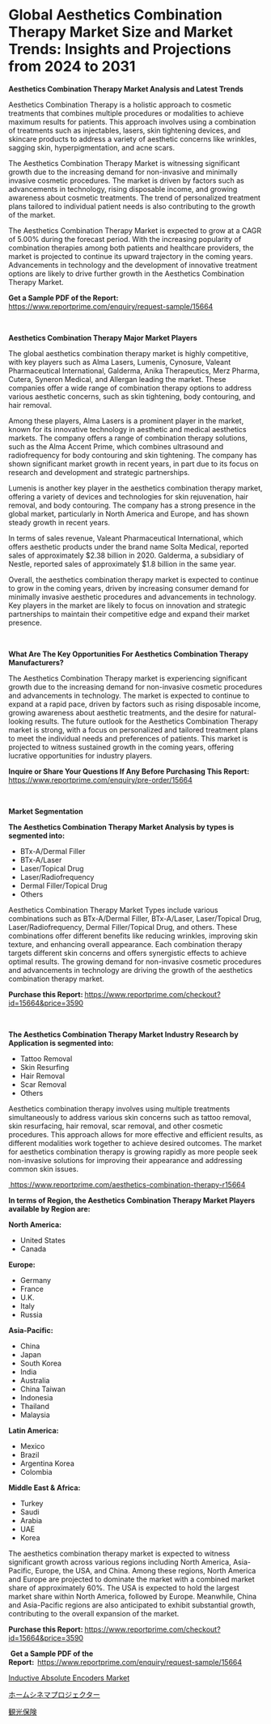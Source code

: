 <p><h1>Global Aesthetics Combination Therapy Market Size and Market Trends: Insights and Projections from 2024 to 2031</h1></p><p><strong>Aesthetics Combination Therapy Market Analysis and Latest Trends</strong></p>
<p><p>Aesthetics Combination Therapy is a holistic approach to cosmetic treatments that combines multiple procedures or modalities to achieve maximum results for patients. This approach involves using a combination of treatments such as injectables, lasers, skin tightening devices, and skincare products to address a variety of aesthetic concerns like wrinkles, sagging skin, hyperpigmentation, and acne scars.</p><p>The Aesthetics Combination Therapy Market is witnessing significant growth due to the increasing demand for non-invasive and minimally invasive cosmetic procedures. The market is driven by factors such as advancements in technology, rising disposable income, and growing awareness about cosmetic treatments. The trend of personalized treatment plans tailored to individual patient needs is also contributing to the growth of the market.</p><p>The Aesthetics Combination Therapy Market is expected to grow at a CAGR of 5.00% during the forecast period. With the increasing popularity of combination therapies among both patients and healthcare providers, the market is projected to continue its upward trajectory in the coming years. Advancements in technology and the development of innovative treatment options are likely to drive further growth in the Aesthetics Combination Therapy Market.</p></p>
<p><strong>Get a Sample PDF of the Report:&nbsp;</strong> <a href="https://www.reportprime.com/enquiry/request-sample/15664">https://www.reportprime.com/enquiry/request-sample/15664</a></p>
<p>&nbsp;</p>
<p><strong>Aesthetics Combination Therapy Major Market Players</strong></p>
<p><p>The global aesthetics combination therapy market is highly competitive, with key players such as Alma Lasers, Lumenis, Cynosure, Valeant Pharmaceutical International, Galderma, Anika Therapeutics, Merz Pharma, Cutera, Syneron Medical, and Allergan leading the market. These companies offer a wide range of combination therapy options to address various aesthetic concerns, such as skin tightening, body contouring, and hair removal.</p><p>Among these players, Alma Lasers is a prominent player in the market, known for its innovative technology in aesthetic and medical aesthetics markets. The company offers a range of combination therapy solutions, such as the Alma Accent Prime, which combines ultrasound and radiofrequency for body contouring and skin tightening. The company has shown significant market growth in recent years, in part due to its focus on research and development and strategic partnerships.</p><p>Lumenis is another key player in the aesthetics combination therapy market, offering a variety of devices and technologies for skin rejuvenation, hair removal, and body contouring. The company has a strong presence in the global market, particularly in North America and Europe, and has shown steady growth in recent years.</p><p>In terms of sales revenue, Valeant Pharmaceutical International, which offers aesthetic products under the brand name Solta Medical, reported sales of approximately $2.38 billion in 2020. Galderma, a subsidiary of Nestle, reported sales of approximately $1.8 billion in the same year.</p><p>Overall, the aesthetics combination therapy market is expected to continue to grow in the coming years, driven by increasing consumer demand for minimally invasive aesthetic procedures and advancements in technology. Key players in the market are likely to focus on innovation and strategic partnerships to maintain their competitive edge and expand their market presence.</p></p>
<p>&nbsp;</p>
<p><strong>What Are The Key Opportunities For Aesthetics Combination Therapy Manufacturers?</strong></p>
<p><p>The Aesthetics Combination Therapy market is experiencing significant growth due to the increasing demand for non-invasive cosmetic procedures and advancements in technology. The market is expected to continue to expand at a rapid pace, driven by factors such as rising disposable income, growing awareness about aesthetic treatments, and the desire for natural-looking results. The future outlook for the Aesthetics Combination Therapy market is strong, with a focus on personalized and tailored treatment plans to meet the individual needs and preferences of patients. This market is projected to witness sustained growth in the coming years, offering lucrative opportunities for industry players.</p></p>
<p><strong>Inquire or Share Your Questions If Any Before Purchasing This Report:</strong> <a href="https://www.reportprime.com/enquiry/pre-order/15664">https://www.reportprime.com/enquiry/pre-order/15664</a></p>
<p>&nbsp;</p>
<p><strong>Market Segmentation</strong></p>
<p><strong>The Aesthetics Combination Therapy Market Analysis by types is segmented into:</strong></p>
<p><ul><li>BTx-A/Dermal Filler</li><li>BTx-A/Laser</li><li>Laser/Topical Drug</li><li>Laser/Radiofrequency</li><li>Dermal Filler/Topical Drug</li><li>Others</li></ul></p>
<p><p>Aesthetics Combination Therapy Market Types include various combinations such as BTx-A/Dermal Filler, BTx-A/Laser, Laser/Topical Drug, Laser/Radiofrequency, Dermal Filler/Topical Drug, and others. These combinations offer different benefits like reducing wrinkles, improving skin texture, and enhancing overall appearance. Each combination therapy targets different skin concerns and offers synergistic effects to achieve optimal results. The growing demand for non-invasive cosmetic procedures and advancements in technology are driving the growth of the aesthetics combination therapy market.</p></p>
<p><strong>Purchase this Report:&nbsp;</strong><a href="https://www.reportprime.com/checkout?id=15664&price=3590">https://www.reportprime.com/checkout?id=15664&price=3590</a></p>
<p>&nbsp;</p>
<p><strong>The Aesthetics Combination Therapy Market Industry Research by Application is segmented into:</strong></p>
<p><ul><li>Tattoo Removal</li><li>Skin Resurfing</li><li>Hair Removal</li><li>Scar Removal</li><li>Others</li></ul></p>
<p><p>Aesthetics combination therapy involves using multiple treatments simultaneously to address various skin concerns such as tattoo removal, skin resurfacing, hair removal, scar removal, and other cosmetic procedures. This approach allows for more effective and efficient results, as different modalities work together to achieve desired outcomes. The market for aesthetics combination therapy is growing rapidly as more people seek non-invasive solutions for improving their appearance and addressing common skin issues.</p></p>
<p><a href="https://www.reportprime.com/aesthetics-combination-therapy-r15664">&nbsp;https://www.reportprime.com/aesthetics-combination-therapy-r15664</a></p>
<p><strong>In terms of Region, the Aesthetics Combination Therapy Market Players available by Region are:</strong></p>
<p>
    <p> <strong> North America: </strong>
        <ul>
            <li>United States</li>
            <li>Canada</li>
        </ul>
        </p> 
    <p> <strong> Europe: </strong>
        <ul>
            <li>Germany</li>
            <li>France</li>
            <li>U.K.</li>
            <li>Italy</li>
            <li>Russia</li>
        </ul>
        </p> 
    <p> <strong> Asia-Pacific: </strong>
        <ul>
            <li>China</li>
            <li>Japan</li>
            <li>South Korea</li>
            <li>India</li>
            <li>Australia</li>
            <li>China Taiwan</li>
            <li>Indonesia</li>
            <li>Thailand</li>
            <li>Malaysia</li>
        </ul>
        </p> 
    <p> <strong> Latin America: </strong>
        <ul>
            <li>Mexico</li>
            <li>Brazil</li>
            <li>Argentina Korea</li>
            <li>Colombia</li>
        </ul>
        </p> 
    <p> <strong> Middle East & Africa: </strong>
        <ul>
            <li>Turkey</li>
            <li>Saudi</li>
            <li>Arabia</li>
            <li>UAE</li>
            <li>Korea</li>
        </ul>
    </p>
    </p>
<p><p>The aesthetics combination therapy market is expected to witness significant growth across various regions including North America, Asia-Pacific, Europe, the USA, and China. Among these regions, North America and Europe are projected to dominate the market with a combined market share of approximately 60%. The USA is expected to hold the largest market share within North America, followed by Europe. Meanwhile, China and Asia-Pacific regions are also anticipated to exhibit substantial growth, contributing to the overall expansion of the market.</p></p>
<p><strong>Purchase this Report: </strong><a href="https://www.reportprime.com/checkout?id=15664&price=3590">https://www.reportprime.com/checkout?id=15664&price=3590</a></p>
<p>&nbsp;<strong>Get a Sample PDF of the Report:&nbsp;&nbsp;</strong><a href="https://www.reportprime.com/enquiry/request-sample/15664">https://www.reportprime.com/enquiry/request-sample/15664</a></p>
<p><strong></strong></p>
<p><p><a href="https://military-diascia-e68.notion.site/Inductive-Absolute-Encoders-Market-Insight-Market-Trends-Growth-Forecasted-from-2024-TO-2031-8bc7101cc0754971a19382a045c7c225">Inductive Absolute Encoders Market</a></p><p><a href="https://medium.com/@craigurcottrte8/%E3%83%9B%E3%83%BC%E3%83%A0%E3%82%B7%E3%83%8D%E3%83%9E%E3%83%97%E3%83%AD%E3%82%B8%E3%82%A7%E3%82%AF%E3%82%BF%E3%81%AE%E5%B8%82%E5%A0%B4%E3%82%B7%E3%82%A7%E3%82%A2%E3%81%AE%E9%80%B2%E5%8C%96%E3%81%A8%E5%B8%82%E5%A0%B4%E6%88%90%E9%95%B7%E3%81%AE%E3%83%88%E3%83%AC%E3%83%B3%E3%83%892024%E5%B9%B4%E3%81%8B%E3%82%892031%E5%B9%B4%E3%81%BE%E3%81%A7-7493faf6b867">ホームシネマプロジェクター</a></p><p><a href="https://medium.com/@johneahan44556754/%E8%A6%B3%E5%85%89%E4%BF%9D%E9%99%BA%E5%B8%82%E5%A0%B4%E8%AA%BF%E6%9F%BB%E3%83%AC%E3%83%9D%E3%83%BC%E3%83%88-%E3%81%9D%E3%81%AE%E6%AD%B4%E5%8F%B2%E3%81%A8%E4%BA%88%E6%B8%AC2031%E5%B9%B4%E3%81%BE%E3%81%A7%E3%81%AE2024-7decdf1903d8">観光保険</a></p></p>